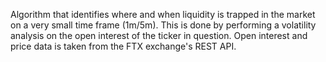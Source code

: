 Algorithm that identifies where and when liquidity is trapped in the market on a very small time frame (1m/5m).
This is done by performing a volatility analysis on the open interest of the ticker in question.
Open interest and price data is taken from the FTX exchange's REST API.